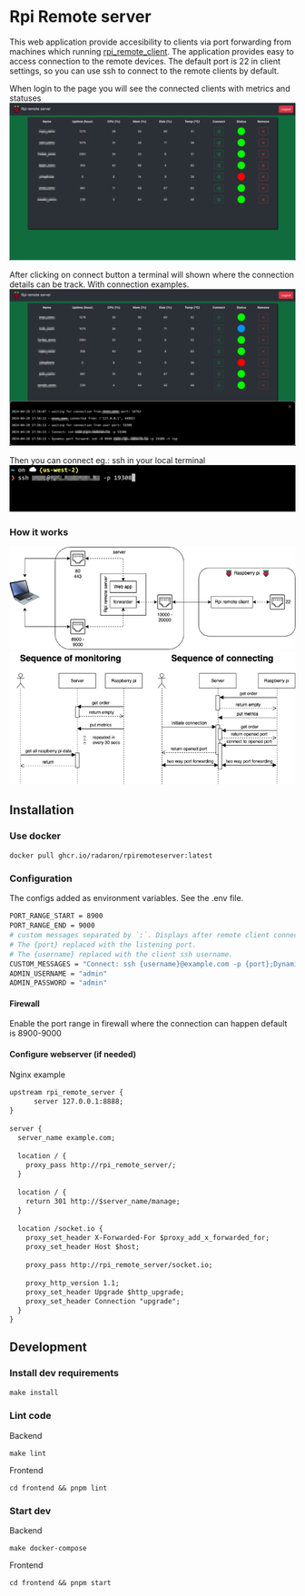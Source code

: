 # Rpi Remote server

This web application provide accesibility to clients via port forwarding from machines which running [rpi_remote_client](https://github.com/radaron/rpi_remote_client). The application provides easy to access connection to the remote devices.
The default port is 22 in client settings, so you can use ssh to connect to the remote clients by default.

When login to the page you will see the connected clients with metrics and statuses
![](doc/images/manage.png)

After clicking on connect button a terminal will shown where the connection details can be track. With connection examples.
![](doc/images/forward.png)

Then you can connect eg.: ssh in your local terminal
![](doc/images/terminal.png)

### How it works
[![block_diagram](doc/images/blocks.png)](https://viewer.diagrams.net/?lightbox=1&highlight=0000ff&nav=1&title=blocks.png#Uhttps%3A%2F%2Fraw.githubusercontent.com%2Fradaron%2Frpi_remote_server%2Fmaster%2Fdoc%2Fimages%2Fblocks.png)
[![block_diagram](doc/images/sequence.png)](https://viewer.diagrams.net/?lightbox=1&highlight=0000ff&nav=1&title=sequence.png#Uhttps%3A%2F%2Fraw.githubusercontent.com%2Fradaron%2Frpi_remote_server%2Fmaster%2Fdoc%2Fimages%2Fsequence.png)

## Installation

### Use docker
```
docker pull ghcr.io/radaron/rpiremoteserver:latest
```

### Configuration

The configs added as environment variables. See the .env file.

``` sh
PORT_RANGE_START = 8900
PORT_RANGE_END = 9000
# custom messages separated by `;`. Displays after remote client connected.
# The {port} replaced with the listening port.
# The {username} replaced with the client ssh username.
CUSTOM_MESSAGES = "Connect: ssh {username}@example.com -p {port};Dynamic port forward: ssh -D 9999 {username}@example.com -p {port} -t top"
ADMIN_USERNAME = "admin"
ADMIN_PASSWORD = "admin"
```

#### Firewall
Enable the port range in firewall where the connection can happen default is 8900-9000

#### Configure webserver (if needed)
Nginx example
``` nginx
upstream rpi_remote_server {
      server 127.0.0.1:8888;
}

server {
  server_name example.com;

  location / {
    proxy_pass http://rpi_remote_server/;
  }

  location / {
    return 301 http://$server_name/manage;
  }

  location /socket.io {
    proxy_set_header X-Forwarded-For $proxy_add_x_forwarded_for;
    proxy_set_header Host $host;

    proxy_pass http://rpi_remote_server/socket.io;

    proxy_http_version 1.1;
    proxy_set_header Upgrade $http_upgrade;
    proxy_set_header Connection "upgrade";
  }
}
```

## Development

### Install dev requirements

```
make install
```

### Lint code
Backend
```
make lint
```
Frontend
```
cd frontend && pnpm lint
```

### Start dev
Backend
```
make docker-compose
```
Frontend
```
cd frontend && pnpm start
```
